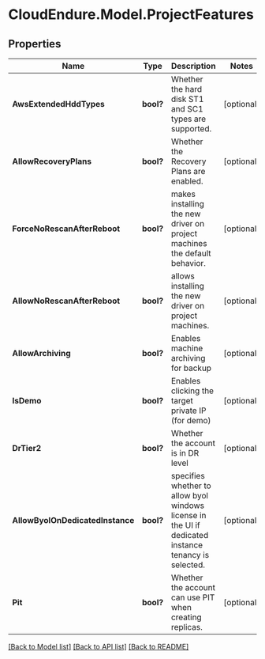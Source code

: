 # CloudEndure.Model.ProjectFeatures
## Properties

Name | Type | Description | Notes
------------ | ------------- | ------------- | -------------
**AwsExtendedHddTypes** | **bool?** | Whether the hard disk ST1 and SC1 types are supported. | [optional] 
**AllowRecoveryPlans** | **bool?** | Whether the Recovery Plans are enabled. | [optional] 
**ForceNoRescanAfterReboot** | **bool?** | makes installing the new driver on project machines the default behavior. | [optional] 
**AllowNoRescanAfterReboot** | **bool?** | allows installing the new driver on project machines. | [optional] 
**AllowArchiving** | **bool?** | Enables machine archiving for backup | [optional] 
**IsDemo** | **bool?** | Enables clicking the target private IP (for demo) | [optional] 
**DrTier2** | **bool?** | Whether the account is in DR level | [optional] 
**AllowByolOnDedicatedInstance** | **bool?** | specifies whether to allow byol windows license in the UI if dedicated instance tenancy is selected. | [optional] 
**Pit** | **bool?** | Whether the account can use PIT when creating replicas. | [optional] 

[[Back to Model list]](../README.md#documentation-for-models) [[Back to API list]](../README.md#documentation-for-api-endpoints) [[Back to README]](../README.md)

